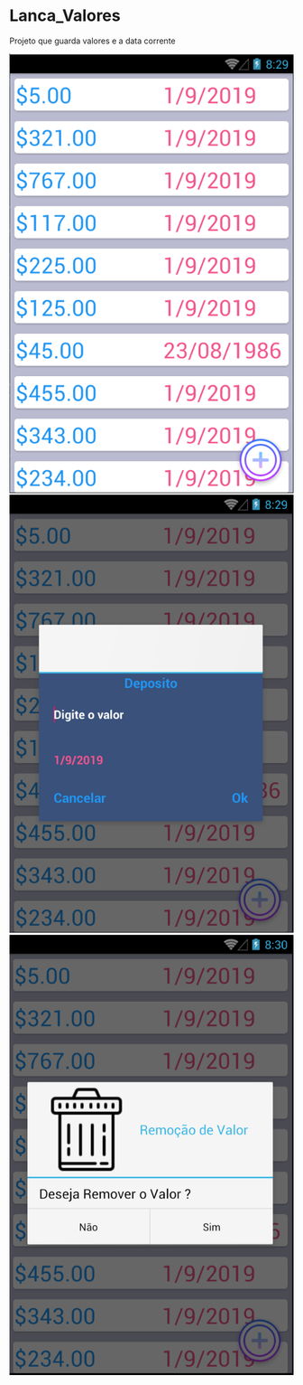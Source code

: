 # Lanca_Valores
Projeto que guarda valores e a data corrente

<img src="https://github.com/jdleite/LancaValores/blob/master/app/git/1.PNG">
<img src="https://github.com/jdleite/LancaValores/blob/master/app/git/2.PNG">
<img src="https://github.com/jdleite/LancaValores/blob/master/app/git/3.PNG">
